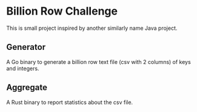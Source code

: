 # Billion Row Challenge

This is small project inspired by another similarly name Java project.

## Generator

A Go binary to generate a billion row text file (csv with 2 columns)
of keys and integers.

## Aggregate

A Rust binary to report statistics about the csv file.
